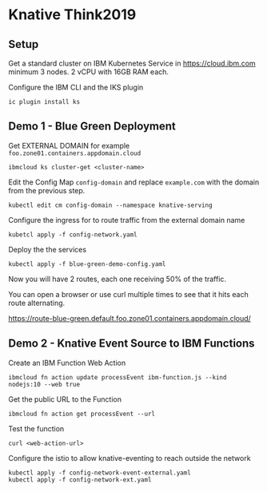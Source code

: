# Knative Think2019

## Setup
Get a standard cluster on IBM Kubernetes Service in https://cloud.ibm.com minimum 3 nodes. 2 vCPU with 16GB RAM each.

Configure the IBM CLI and the IKS plugin
```
ic plugin install ks
```

## Demo 1 - Blue Green Deployment

Get EXTERNAL DOMAIN for example `foo.zone01.containers.appdomain.cloud`
```
ibmcloud ks cluster-get <cluster-name>
```

Edit the Config Map `config-domain` and replace `example.com` with the domain from the previous step.
```
kubectl edit cm config-domain --namespace knative-serving
```

Configure the ingress for to route traffic from the external domain name
```
kubetcl apply -f config-network.yaml
```

Deploy the the services
```
kubectl apply -f blue-green-demo-config.yaml
```

Now you will have 2 routes, each one receiving 50% of the traffic.

You can open a browser or use curl multiple times to see that it hits each route alternating.

https://route-blue-green.default.foo.zone01.containers.appdomain.cloud/

## Demo 2 - Knative Event Source to IBM Functions

Create an IBM Function Web Action
```
ibmcloud fn action update processEvent ibm-function.js --kind nodejs:10 --web true
```
Get the public URL to the Function
```
ibmcloud fn action get processEvent --url
```
Test the function
```
curl <web-action-url>
```

Configure the istio to allow knative-eventing to reach outside the network
```
kubectl apply -f config-network-event-external.yaml
kubectl apply -f config-network-ext.yaml
```


